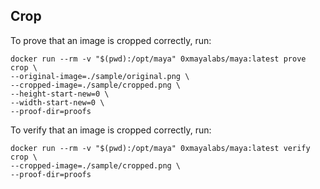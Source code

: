 ## Crop

To prove that an image is cropped correctly, run:
```shell
docker run --rm -v "$(pwd):/opt/maya" 0xmayalabs/maya:latest prove crop \
--original-image=./sample/original.png \
--cropped-image=./sample/cropped.png \
--height-start-new=0 \
--width-start-new=0 \
--proof-dir=proofs
```

To verify that an image is cropped correctly, run:
```shell
docker run --rm -v "$(pwd):/opt/maya" 0xmayalabs/maya:latest verify crop \
--cropped-image=./sample/cropped.png \
--proof-dir=proofs
```
